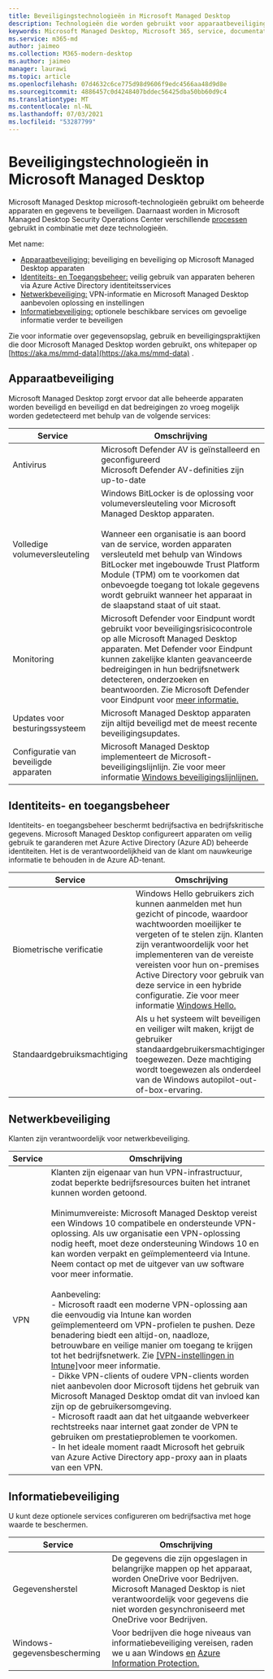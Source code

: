 ```yaml
---
title: Beveiligingstechnologieën in Microsoft Managed Desktop
description: Technologieën die worden gebruikt voor apparaatbeveiliging, identiteits- en toegangsbeheer, netwerkbeveiliging en informatiebeveiliging
keywords: Microsoft Managed Desktop, Microsoft 365, service, documentatie
ms.service: m365-md
author: jaimeo
ms.collection: M365-modern-desktop
ms.author: jaimeo
manager: laurawi
ms.topic: article
ms.openlocfilehash: 07d4632c6ce775d98d9606f9edc4566aa48d9d8e
ms.sourcegitcommit: 4886457c0d4248407bddec56425dba50bb60d9c4
ms.translationtype: MT
ms.contentlocale: nl-NL
ms.lasthandoff: 07/03/2021
ms.locfileid: "53287799"
---
```

# <a name="security-technologies-in-microsoft-managed-desktop"></a>Beveiligingstechnologieën in Microsoft Managed Desktop

<!--Security, also Onboarding doc: data handling/store, privileged account access -->

Microsoft Managed Desktop microsoft-technologieën gebruikt om beheerde apparaten en gegevens te beveiligen. Daarnaast worden in Microsoft Managed Desktop Security Operations Center verschillende [processen](security-operations.md) gebruikt in combinatie met deze technologieën.

Met name:

- [Apparaatbeveiliging:](#device-security) beveiliging en beveiliging op Microsoft Managed Desktop apparaten
- [Identiteits- en Toegangsbeheer:](#identity-and-access-management) veilig gebruik van apparaten beheren via Azure Active Directory identiteitsservices
- [Netwerkbeveiliging:](#network-security) VPN-informatie en Microsoft Managed Desktop aanbevolen oplossing en instellingen
- [Informatiebeveiliging:](#information-security) optionele beschikbare services om gevoelige informatie verder te beveiligen

Zie voor informatie over gegevensopslag, gebruik en beveiligingspraktijken die door Microsoft Managed Desktop worden gebruikt, ons whitepaper op [https://aka.ms/mmd-data](https://aka.ms/mmd-data) .


## <a name="device-security"></a>Apparaatbeveiliging

Microsoft Managed Desktop zorgt ervoor dat alle beheerde apparaten worden beveiligd en beveiligd en dat bedreigingen zo vroeg mogelijk worden gedetecteerd met behulp van de volgende services:

Service | Omschrijving
--- | ---
Antivirus | Microsoft Defender AV is geïnstalleerd en geconfigureerd<br>Microsoft Defender AV-definities zijn up-to-date
Volledige volumeversleuteling | Windows BitLocker is de oplossing voor volumeversleuteling voor Microsoft Managed Desktop apparaten.<br><br>Wanneer een organisatie is aan boord van de service, worden apparaten versleuteld met behulp van Windows BitLocker met ingebouwde Trust Platform Module (TPM) om te voorkomen dat onbevoegde toegang tot lokale gegevens wordt gebruikt wanneer het apparaat in de slaapstand staat of uit staat.
Monitoring | Microsoft Defender voor Eindpunt wordt gebruikt voor beveiligingsrisicocontrole op alle Microsoft Managed Desktop apparaten. Met Defender voor Eindpunt kunnen zakelijke klanten geavanceerde bedreigingen in hun bedrijfsnetwerk detecteren, onderzoeken en beantwoorden. Zie Microsoft Defender voor Eindpunt voor [meer informatie.](/windows/threat-protection/windows-defender-atp/windows-defender-advanced-threat-protection)
Updates voor besturingssysteem | Microsoft Managed Desktop apparaten zijn altijd beveiligd met de meest recente beveiligingsupdates.
Configuratie van beveiligde apparaten | Microsoft Managed Desktop implementeert de Microsoft-beveiligingslijnlijn. Zie voor meer informatie [Windows beveiligingslijnlijnen.](/windows/security/threat-protection/windows-security-baselines)



## <a name="identity-and-access-management"></a>Identiteits- en toegangsbeheer

Identiteits- en toegangsbeheer beschermt bedrijfsactiva en bedrijfskritische gegevens. Microsoft Managed Desktop configureert apparaten om veilig gebruik te garanderen met Azure Active Directory (Azure AD) beheerde identiteiten. Het is de verantwoordelijkheid van de klant om nauwkeurige informatie te behouden in de Azure AD-tenant.

Service | Omschrijving
--- | ---
Biometrische verificatie | Windows Hello gebruikers zich kunnen aanmelden met hun gezicht of pincode, waardoor wachtwoorden moeilijker te vergeten of te stelen zijn. Klanten zijn verantwoordelijk voor het implementeren van de vereiste vereisten voor hun on-premises Active Directory voor gebruik van deze service in een hybride configuratie. Zie voor meer informatie [Windows Hello.](/windows-hardware/design/device-experiences/windows-hello) 
Standaardgebruiksmachtiging | Als u het systeem wilt beveiligen en veiliger wilt maken, krijgt de gebruiker standaardgebruikersmachtigingen toegewezen. Deze machtiging wordt toegewezen als onderdeel van de Windows autopilot-out-of-box-ervaring.



## <a name="network-security"></a>Netwerkbeveiliging

Klanten zijn verantwoordelijk voor netwerkbeveiliging. 

Service | Omschrijving
--- | ---
VPN | Klanten zijn eigenaar van hun VPN-infrastructuur, zodat beperkte bedrijfsresources buiten het intranet kunnen worden getoond.<br><br>Minimumvereiste: Microsoft Managed Desktop vereist een Windows 10 compatibele en ondersteunde VPN-oplossing. Als uw organisatie een VPN-oplossing nodig heeft, moet deze ondersteuning Windows 10 en kan worden verpakt en geïmplementeerd via Intune. Neem contact op met de uitgever van uw software voor meer informatie.<br><br>Aanbeveling:<br>- Microsoft raadt een moderne VPN-oplossing aan die eenvoudig via Intune kan worden geïmplementeerd om VPN-profielen te pushen. Deze benadering biedt een altijd-on, naadloze, betrouwbare en veilige manier om toegang te krijgen tot het bedrijfsnetwerk. Zie [[VPN-instellingen in Intune]](/intune/vpn-settings-configure)voor meer informatie.<br>- Dikke VPN-clients of oudere VPN-clients worden niet aanbevolen door Microsoft tijdens het gebruik van Microsoft Managed Desktop omdat dit van invloed kan zijn op de gebruikersomgeving.<br>- Microsoft raadt aan dat het uitgaande webverkeer rechtstreeks naar internet gaat zonder de VPN te gebruiken om prestatieproblemen te voorkomen.<br>- In het ideale moment raadt Microsoft het gebruik van Azure Active Directory app-proxy aan in plaats van een VPN.


## <a name="information-security"></a>Informatiebeveiliging

U kunt deze optionele services configureren om bedrijfsactiva met hoge waarde te beschermen. 

Service | Omschrijving
--- | ---
Gegevensherstel  | De gegevens die zijn opgeslagen in belangrijke mappen op het apparaat, worden OneDrive voor Bedrijven. Microsoft Managed Desktop is niet verantwoordelijk voor gegevens die niet worden gesynchroniseerd met OneDrive voor Bedrijven.
Windows-gegevensbescherming | Voor bedrijven die hoge niveaus van informatiebeveiliging vereisen, raden we u aan Windows [en](/windows/threat-protection/windows-information-protection/protect-enterprise-data-using-wip) [Azure Information Protection.](https://www.microsoft.com/cloud-platform/azure-information-protection)
